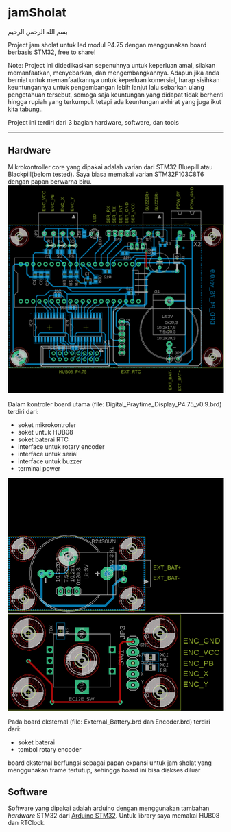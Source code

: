 # jamSholat
بسم الله الرحمن الرحيم  

Project jam sholat untuk led modul P4.75 dengan menggunakan board berbasis STM32, free to share!

Note: 
Project ini didedikasikan sepenuhnya untuk keperluan amal, silakan memanfaatkan, menyebarkan, dan mengembangkannya. 
Adapun jika anda berniat untuk memanfaatkannya untuk keperluan komersial, harap sisihkan keuntungannya untuk pengembangan lebih lanjut lalu sebarkan ulang pengetahuan tersebut, semoga saja keuntungan yang didapat tidak berhenti hingga rupiah yang terkumpul. tetapi ada keuntungan akhirat yang juga ikut kita tabung.. 


Project ini terdiri dari 3 bagian hardware, software, dan tools
***
## Hardware
Mikrokontroller core yang dipakai adalah varian dari STM32 Bluepill atau Blackpill(belom tested).
Saya biasa memakai varian STM32F103C8T6 dengan papan berwarna biru. 
![](/PCB/Digital_Praytime_Display_P4.75_v0.9.png)

Dalam kontroler board utama (file: Digital_Praytime_Display_P4.75_v0.9.brd) terdiri dari:
* soket mikrokontroler
* soket untuk HUB08
* soket baterai RTC 
* interface untuk rotary encoder
* interface untuk serial
* interface untuk buzzer
* terminal power

![](/PCB/External_Battery.png)
![](/PCB/Encoder.png)

Pada board eksternal (file: External_Battery.brd dan Encoder.brd) terdiri dari:
* soket baterai 
* tombol rotary encoder

board eksternal berfungsi sebagai papan expansi untuk jam sholat yang menggunakan frame tertutup, sehingga board ini bisa diakses diluar 


## Software
Software yang dipakai adalah arduino dengan menggunakan tambahan *hardware* STM32 dari [Arduino STM32](https://github.com/rogerclarkmelbourne/Arduino_STM32). Untuk library saya memakai HUB08 dan RTClock. 
